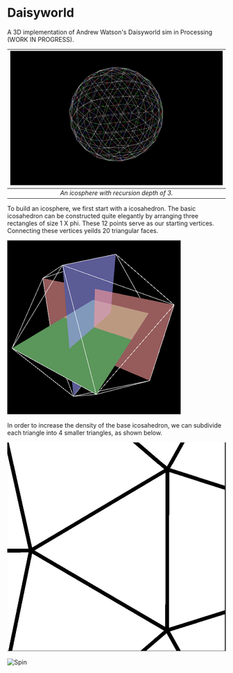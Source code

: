 # Daisyworld
A 3D implementation of Andrew Watson's Daisyworld sim in Processing (WORK IN PROGRESS).
 
| ![Icosphere](icosphere.png) |
| :-:|
| _An icosphere with recursion depth of 3._ |

To build an icosphere, we first start with a icosahedron. The basic icosahedron can be constructed quite elegantly by arranging three rectangles of size 1 X phi. These 12 points serve as our starting vertices. Connecting these vertices yeilds 20 triangular faces.

![Rects](rects.gif)

In order to increase the density of the base icosahedron, we can subdivide each triangle into 4 smaller triangles, as shown below.

![Subdivision](subdivision.gif)

![Spin](spin.gif)
